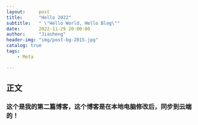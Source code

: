 ```yaml
---
layout:     post
title:      "Hello 2022"
subtitle:   " \"Hello World, Hello Blog\""
date:       2022-11-29 20:00:00
author:     "Jiasheng"
header-img: "img/post-bg-2015.jpg"
catalog: true
tags:
    - Meta

---
```



<p id = "build"></p>

## 正文

### 这个是我的第二篇博客，这个博客是在本地电脑修改后，同步到云端的！